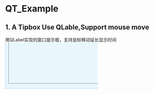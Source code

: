 # QT_Example

## 1. A Tipbox Use QLable,Support mouse move
用QLabel实现的窗口提示框，支持鼠标移动延长显示时间  
![image](https://github.com/ZYV037/QT_Example/blob/master/1_tipbox/tipbox.gif)
